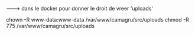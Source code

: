 
---> dans le docker pour donner le droit de vreer 'uploads'

chown -R www-data:www-data /var/www/camagru/src/uploads
chmod -R 775 /var/www/camagru/src/uploads

